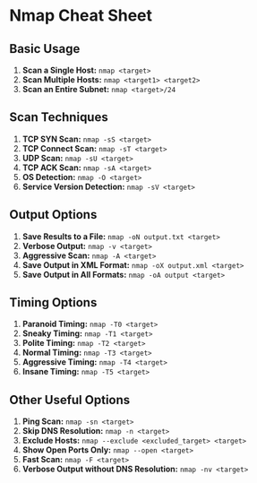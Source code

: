 # Nmap Cheat Sheet
## Basic Usage

1. **Scan a Single Host:** `nmap <target>`
2. **Scan Multiple Hosts:** `nmap <target1> <target2>`
3. **Scan an Entire Subnet:** `nmap <target>/24`

## Scan Techniques

1. **TCP SYN Scan:** `nmap -sS <target>`
2. **TCP Connect Scan:** `nmap -sT <target>`
3. **UDP Scan:** `nmap -sU <target>`
4. **TCP ACK Scan:** `nmap -sA <target>`
5. **OS Detection:** `nmap -O <target>`
6. **Service Version Detection:** `nmap -sV <target>`

## Output Options

1. **Save Results to a File:** `nmap -oN output.txt <target>`
2. **Verbose Output:** `nmap -v <target>`
3. **Aggressive Scan:** `nmap -A <target>`
4. **Save Output in XML Format:** `nmap -oX output.xml <target>`
5. **Save Output in All Formats:** `nmap -oA output <target>`

## Timing Options

1. **Paranoid Timing:** `nmap -T0 <target>`
2. **Sneaky Timing:** `nmap -T1 <target>`
3. **Polite Timing:** `nmap -T2 <target>`
4. **Normal Timing:** `nmap -T3 <target>`
5. **Aggressive Timing:** `nmap -T4 <target>`
6. **Insane Timing:** `nmap -T5 <target>`

## Other Useful Options

1. **Ping Scan:** `nmap -sn <target>`
2. **Skip DNS Resolution:** `nmap -n <target>`
3. **Exclude Hosts:** `nmap --exclude <excluded_target> <target>`
4. **Show Open Ports Only:** `nmap --open <target>`
5. **Fast Scan:** `nmap -F <target>`
6. **Verbose Output without DNS Resolution:** `nmap -nv <target>`